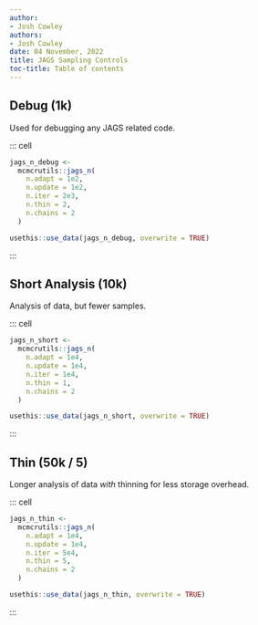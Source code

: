 ```yaml
---
author:
- Josh Cowley
authors:
- Josh Cowley
date: 04 November, 2022
title: JAGS Sampling Controls
toc-title: Table of contents
---
```


## Debug (1k)

Used for debugging any JAGS related code.

::: cell
``` {.r .cell-code}
jags_n_debug <-
  mcmcrutils::jags_n(
    n.adapt = 1e2,
    n.update = 1e2,
    n.iter = 2e3,
    n.thin = 2,
    n.chains = 2
  )

usethis::use_data(jags_n_debug, overwrite = TRUE)
```
:::

## Short Analysis (10k)

Analysis of data, but fewer samples.

::: cell
``` {.r .cell-code}
jags_n_short <-
  mcmcrutils::jags_n(
    n.adapt = 1e4,
    n.update = 1e4,
    n.iter = 1e4,
    n.thin = 1,
    n.chains = 2
  )

usethis::use_data(jags_n_short, overwrite = TRUE)
```
:::

## Thin (50k / 5)

Longer analysis of data *with* thinning for less storage overhead.

::: cell
``` {.r .cell-code}
jags_n_thin <-
  mcmcrutils::jags_n(
    n.adapt = 1e4,
    n.update = 1e4,
    n.iter = 5e4,
    n.thin = 5,
    n.chains = 2
  )

usethis::use_data(jags_n_thin, overwrite = TRUE)
```
:::
